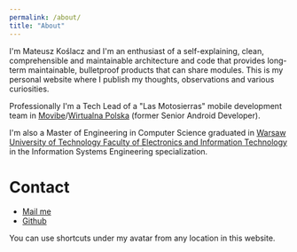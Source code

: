 ```yaml
---
permalink: /about/
title: "About"
---
```


I'm Mateusz Koślacz and I'm an enthusiast of a self-explaining, clean, comprehensible and maintainable architecture and code that provides long-term maintainable, bulletproof products that can share modules. This is my personal website where I publish my thoughts, observations and various curiosities.

Professionally I'm a Tech Lead of a "Las Motosierras" mobile development team in [Movibe](https://movibe.it/)/[Wirtualna Polska](https://onas.wp.pl/) (former Senior Android Developer).

I'm also a Master of Engineering in Computer Science graduated in [Warsaw University of Technology Faculty of Electronics and Information Technology](http://www.elka.pw.edu.pl/eng#) in the Information Systems Engineering specialization.

# Contact

- [Mail me](mailto:contact@mateuszkoslacz.com)
- [Github](https://github.com/mkoslacz)

You can use shortcuts under my avatar from any location in this website.

